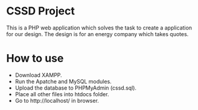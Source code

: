 # CSSD Project
This is a PHP web application which solves the task to create a application for our design. The design is for an energy company which takes quotes.

# How to use
- Download XAMPP.
- Run the Apatche and MySQL modules.
- Upload the database to PHPMyAdmin (cssd.sql).
- Place all other files into htdocs folder.
- Go to http://localhost/ in browser.
